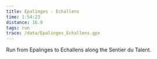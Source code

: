 ```yaml
---
title: Epalinges - Echallens 
time: 1:54:23
distance: 16.9
tags: run
trace: /data/Epalinges_Echallens.gpx
---
```


Run from Epalinges to Echallens along the Sentier du Talent.

